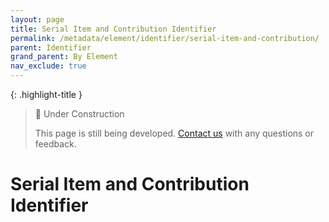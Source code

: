 ```yaml
---
layout: page
title: Serial Item and Contribution Identifier
permalink: /metadata/element/identifier/serial-item-and-contribution/
parent: Identifier
grand_parent: By Element
nav_exclude: true
---
```


{: .highlight-title }
> 🚧 Under Construction
>
> This page is still being developed. [Contact us](/metadata-documentation/contact/) with any questions or feedback.

# Serial Item and Contribution Identifier